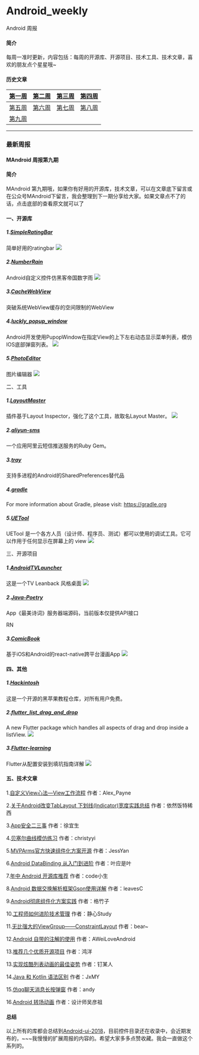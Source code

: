 # Android_weekly
Android 周报
#### 简介
每周一准时更新，内容包括：每周的开源库、开源项目、技术工具、技术文章，喜欢的朋友点个星星哦~

#### 历史文章
|[第一周](pages/MAndroid周报第一期)|[第二周](pages/MAndroid周报第一期)|[第三周](pages/MAndroid周报第一期)|[第四周]((pages/MAndroid周报第一期))|
|-----|-----|-----|-----|
|[第五周](pages/MAndroid周报第一期)|[第六周]((pages/MAndroid周报第一期))|[第七周](pages/MAndroid周报第一期)|[第八周](pages/MAndroid周报第一期)|
|[第九周](pages/MAndroid周报第一期)|

*****

### 最新周报

#### MAndroid 周报第九期

#### 简介
MAndroid 第九期哦，如果你有好用的开源库，技术文章，可以在文章底下留言或在公众号MAndroid下留言，我会整理到下一期分享给大家。如果文章点不了的话，点击底部的查看原文就可以了

#### 一、开源库

##### 1.[SimpleRatingBar](https://github.com/ome450901/SimpleRatingBar)
简单好用的ratingbar
![](https://raw.githubusercontent.com/ome450901/SimpleRatingBar/master/images/demo.gif)

##### 2.[NumberRain](https://github.com/skateboard1991/NumberRain)
Android自定义控件仿黑客帝国数字雨
![](https://raw.githubusercontent.com/skateboard1991/NumberRain/master/show.gif)

##### 3.[CacheWebView](https://github.com/yale8848/CacheWebView)
突破系统WebView缓存的空间限制的WebView

##### 4.[luckly_popup_window](https://github.com/MrGaoGang/luckly_popup_window)
Android开发使用PupopWindow在指定View的上下左右动态显示菜单列表，模仿IOS底部弹窗列表。
![](https://raw.githubusercontent.com/MrGaoGang/luckly_popup_window/master/images/image.gif)

##### 5.[PhotoEditor](https://github.com/burhanrashid52/PhotoEditor)
图片编辑器
![](https://camo.githubusercontent.com/369bd281b6e81fff361d03a59285a2db75f1d900/68747470733a2f2f692e696d6775722e636f6d2f494e69354c49792e676966)

二、工具
##### 1.[LayoutMaster](https://github.com/wuapnjie/LayoutMaster)
插件基于Layout Inspector，强化了这个工具，故取名Layout Master。
![](https://raw.githubusercontent.com/wuapnjie/LayoutMaster/master/images/pic2.gif)

##### 2.[aliyun-sms](https://github.com/VICTOR-LUO-F/aliyun-sms)
一个应用阿里云短信推送服务的Ruby Gem。

##### 3.[tray](https://github.com/grandcentrix/tray)
支持多进程的Android的SharedPreferences替代品

##### 4.[gradle](https://github.com/gradle/gradle)
For more information about Gradle, please visit: https://gradle.org

##### 5.[UETool](https://github.com/eleme/UETool)
UETool 是一个各方人员（设计师、程序员、测试）都可以使用的调试工具。它可以作用于任何显示在屏幕上的 view
![](https://raw.githubusercontent.com/eleme/UETool/master/art/uet_banner.jpeg)

三、开源项目
##### 1.[AndroidTVLauncher](https://github.com/JackyAndroid/AndroidTVLauncher)
这是一个TV Leanback 风格桌面
![](https://raw.githubusercontent.com/JackyAndroid/AndroidTVLauncher/master/screenshots/design_sketch1.png)

##### 2.[Java-Poetry](https://github.com/Alex-Jerry/Java-Poetry)
App《最美诗词》服务器端源码，当前版本仅提供API接口

RN
##### 3.[ComicBook](https://github.com/liyuechun/ComicBook)
基于iOS和Android的react-native跨平台漫画App
![](https://raw.githubusercontent.com/liyuechun/ComicBook/master/Design_Sketch/004.png)

#### 四、其他
##### 1.[Hackintosh](https://github.com/huangyz0918/Hackintosh-Installer-University)
这是一个开源的黑苹果教程仓库，对所有用户免费。

##### 2.[flutter_list_drag_and_drop](https://github.com/Norbert515/flutter_list_drag_and_drop)
A new Flutter package which handles all aspects of drag and drop inside a listView.
![](https://raw.githubusercontent.com/Norbert515/flutter_list_drag_and_drop/master/example/gifs/demo_1_small.gif)

##### 3.[Flutter-learning](https://github.com/AweiLoveAndroid/Flutter-learning)
Flutter从配置安装到填坑指南详解
![](https://raw.githubusercontent.com/AweiLoveAndroid/Flutter-learning/master/pics/app.png)

#### 五、技术文章
1.[自定义View心法—View工作流程](https://mp.weixin.qq.com/s/1ZwC_kBYIdZNMJsOiWP-WQ)
作者：Alex_Payne

2.[关于Android改变TabLayout 下划线(Indicator)宽度实践总结](https://mp.weixin.qq.com/s/5n6GpWAaWECvFOT0_HLXhw)
作者：依然饭特稀西

3.[App安全二三事](https://mp.weixin.qq.com/s/xBBJRA0NlFo6lStt8KTZGA)
作者：徐宜生

4.[贝塞尔曲线模仿练习](https://mp.weixin.qq.com/s/TedgMrTWnu2-ogQE-wl5YQ)
作者：christyyi

5.[MVPArms官方快速组件化方案开源](https://mp.weixin.qq.com/s/IijhVIZTvswh7gvED-Yg3g)
作者：JessYan

6.[Android DataBinding 从入门到进阶](https://mp.weixin.qq.com/s/I38jJmP9r-S-tT98J3Go5g)
作者：叶应是叶

7.[年中 Android 开源库推荐](https://mp.weixin.qq.com/s/zhW3o9OlV1MQfMBiP7tAkg)
作者：code小生

8.[Android 数据交换解析框架Gson使用详解](https://mp.weixin.qq.com/s/iY3nTZc1Tt7tcGs8dM_59Q)
作者：leavesC

9.[Android彻底组件化方案实践](https://mp.weixin.qq.com/s/5wEnjmr6uO06XVikS45idw)
作者：格竹子

10.[工程师如何进阶技术管理](https://mp.weixin.qq.com/s/W18Pc7JywF8PNyogaQ6qiQ)
作者：静心Study

11.[无比强大的ViewGroup——ConstraintLayout](https://mp.weixin.qq.com/s/GuD2lLWrl4CvGCMXPtjJfQ)
作者：bear~

12.[Android 自带的注解的使用](https://mp.weixin.qq.com/s/puhkUEGB6nPlVNRLi5Zf9Q)
作者：AWeiLoveAndroid

13.[推荐几个优质开源项目](https://mp.weixin.qq.com/s/-xfgvmbkY24NY7hGd7554w)
作者：鸿洋

13.[实现炫酷列表动画的最佳姿势](https://mp.weixin.qq.com/s/v67BMDj2ZexV6EXDiLlF_g)
作者：钉某人

14.[Java 和 Kotlin 语法区别](https://mp.weixin.qq.com/s/7BIExpC_UYgR5Cxan8S39g)
作者：JxMY

15.[仿qq聊天消息长按弹窗](https://mp.weixin.qq.com/s/wxQklDW1V6UFKOweOmP7ww)
作者：andy

16.[Android 转场动画](https://juejin.im/post/5b0e8554f265da08ed7a15d1)
作者：设计师吴彦祖

#### 总结
以上所有的库都会总结到[Android-ui-2018](https://github.com/lvm0306/Android-ui-2018)，目前控件目录还在收录中，会近期发布的，~~~我慢慢的扩展周报的内容的。希望大家多多点赞收藏。我会一直做这个系列的。


